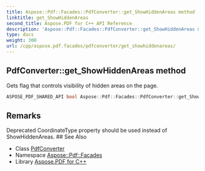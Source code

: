 ```yaml
---
title: Aspose::Pdf::Facades::PdfConverter::get_ShowHiddenAreas method
linktitle: get_ShowHiddenAreas
second_title: Aspose.PDF for C++ API Reference
description: 'Aspose::Pdf::Facades::PdfConverter::get_ShowHiddenAreas method. Gets flag that controls visibility of hidden areas on the page in C++.'
type: docs
weight: 300
url: /cpp/aspose.pdf.facades/pdfconverter/get_showhiddenareas/
---
```

## PdfConverter::get_ShowHiddenAreas method


Gets flag that controls visibility of hidden areas on the page.

```cpp
ASPOSE_PDF_SHARED_API bool Aspose::Pdf::Facades::PdfConverter::get_ShowHiddenAreas() const
```

## Remarks


<xrefsect id="deprecated_1_deprecated000048">
  <xreftitle>Deprecated</xreftitle>
  <xrefdescription>
    <para>CoordinateType property should be used instead of ShowHiddenAreas. </para>
  </xrefdescription>
</xrefsect>
## See Also

* Class [PdfConverter](../)
* Namespace [Aspose::Pdf::Facades](../../)
* Library [Aspose.PDF for C++](../../../)
